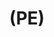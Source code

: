 ---
ee_id_thing: na
site: na
type: na
inv_num: 2022-049
add_credit:
url: 2022-049
title: "(PE)"
year: '2022'
display_year: '2022'
medium: Poly(methylene) "grab-and-go snacking bag", thermal laminating pouch
dims: 30 x 20 cm
pitch: "“grab-and-go snacking” sandwich wrappings lemted in a thermal roll \nlamination
  machine."
ps:
live_url:
youtube:
related_code:
imgs: pe-2022-049-web-ih--JRJL.jpg
subheading:
download:
commission:
related:
layout: things-i-made
---
